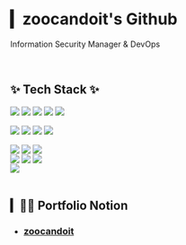 # ▎zoocandoit's Github
Information Security Manager & DevOps

<br>

## ✨ Tech Stack ✨
<div style="display:flex; flex-direction:row;">
  <img src="https://img.shields.io/badge/C-00599C?style=for-the-badge&logo=c&logoColor=white" />&nbsp
  <img src="https://img.shields.io/badge/Java-ED8B00?style=for-the-badge&logo=openjdk&logoColor=white" />&nbsp
  <img src="https://img.shields.io/badge/python-3670A0?style=for-the-badge&logo=python&logoColor=ffdd54" />&nbsp
  <img src="https://img.shields.io/badge/TypeScript-007ACC?style=for-the-badge&logo=typescript&logoColor=white" />&nbsp
  <img src="https://img.shields.io/badge/Shell_Script-121011?style=for-the-badge&logo=gnu-bash&logoColor=white" />&nbsp
</div>

<br>

<div style="display:flex; flex-direction:row;">
  <img src="https://img.shields.io/badge/MySQL-00000F?style=for-the-badge&logo=mysql&logoColor=white" />&nbsp
  <img src="https://img.shields.io/badge/PostgreSQL-316192?style=for-the-badge&logo=postgresql&logoColor=white" />&nbsp
  <img src="https://img.shields.io/badge/MongoDB-4EA94B?style=for-the-badge&logo=mongodb&logoColor=white" />&nbsp
  <img src="https://img.shields.io/badge/SQLite-07405E?style=for-the-badge&logo=sqlite&logoColor=white" />&nbsp
</div>

<br>

<div style="display:flex; flex-direction:row;">
  <img src="https://img.shields.io/badge/docker-%230db7ed.svg?style=for-the-badge&logo=docker&logoColor=white" />&nbsp
  <img src="https://img.shields.io/badge/kubernetes-%23326ce5.svg?style=for-the-badge&logo=kubernetes&logoColor=white" />&nbsp
  <img src="https://img.shields.io/badge/Prometheus-E6522C?style=for-the-badge&logo=Prometheus&logoColor=white" />&nbsp
</div>

<div style="display:flex; flex-direction:row;">
  <img src="https://img.shields.io/badge/terraform-%235835CC.svg?style=for-the-badge&logo=terraform&logoColor=white" />&nbsp
  <img src="https://img.shields.io/badge/ansible-%231A1918.svg?style=for-the-badge&logo=ansible&logoColor=white" />&nbsp
  <img src="https://img.shields.io/badge/Jenkins-D24939?style=for-the-badge&logo=Jenkins&logoColor=white" />&nbsp
</div>

<div style="display:flex; flex-direction:row;">
  <img src="https://img.shields.io/badge/amazonaws-232F3E?style=for-the-badge&logo=amazonaws&logoColor=white">
</div>

<br>

## ▎🧑‍💻 Portfolio Notion
- ### [zoocandoit](https://zoocandoit.notion.site/)
